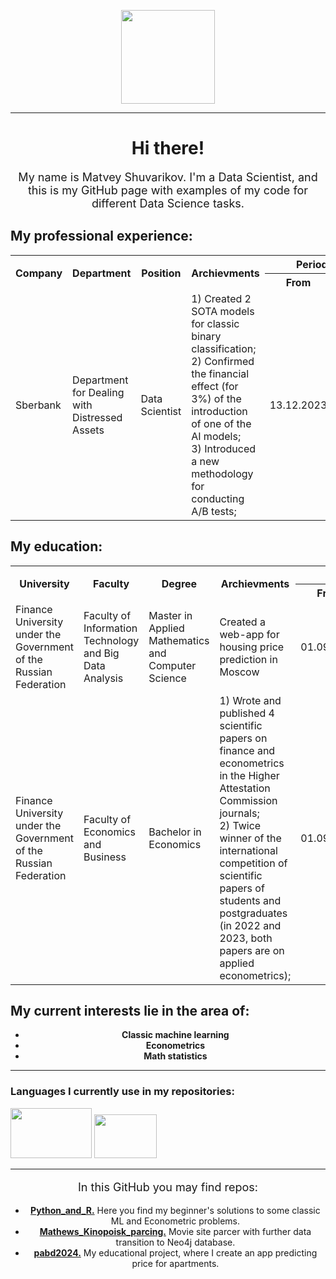 <p></p>
<div id="header" align="center">
<img src="https://functionup.org/wp-content/uploads/2023/02/DataScientist_FeatureImage-1024x683-1.png" width="150"/>
</div>
<p></p>
<hr/>
<h1 style="text-align: center">Hi there!</h1>
<p style="font-size: 18px; text-align: center">My name is Matvey Shuvarikov. I'm a Data Scientist, and this is my GitHub page with examples of my code for different Data Science tasks.</a> 
<h2>My professional experience:</h2>
<table>
<tr>
  <th rowspan="2">Company</th>
  <th rowspan="2">Department</th>
  <th rowspan="2">Position</th>
  <th rowspan="2">Archievments</th>
  <th colspan="2">Period</th>
</tr> 
<tr> 
 <th>From</th>
 <th>To</th>
</tr> 
<tr>
  <td>Sberbank</td>
  <td>Department for Dealing with Distressed Assets</td>
  <td>Data Scientist</td>
  <td>1) Created 2 SOTA models for classic binary classification;<br>
2) Confirmed the financial effect (for 3%) of the introduction of one of the AI models;<br>
3) Introduced a new methodology for conducting A/B tests;</td>
  <td>13.12.2023</td>
  <td>n.d.</td>
</tr> 
</table>
<h2>My education:</h2>
<table>
<tr>
  <th rowspan="2">University</th>
  <th rowspan="2">Faculty</th>
  <th rowspan="2">Degree</th>
  <th rowspan="2">Archievments</th>
  <th colspan="2">Period</th>
</tr> 
<tr> 
 <th>From</th>
 <th>To</th>
</tr> 
<tr>
  <td>Finance University under the Government of the Russian Federation</td>
  <td>Faculty of Information Technology and Big Data Analysis</td>
  <td>Master in Applied Mathematics and Computer Science</td>
  <td>Created a web-app for housing price prediction in Moscow <br></td>
  <td>01.09.2023</td>
  <td>n.d.</td>
</tr> 
<tr>
  <td>Finance University under the Government of the Russian Federation</td>
  <td>Faculty of Economics and Business</td>
  <td>Bachelor in Economics</td>
  <td>1) Wrote and published 4 scientific papers on finance and econometrics in the Higher Attestation Commission journals;<br>
2) Twice winner of the international competition of scientific papers of students and postgraduates (in 2022 and 2023, both papers are on applied econometrics); <br></td>
  <td>01.09.2019</td>
  <td>31.08.2023</td>
</tr> 
</table>
</ul>
<h2>My current interests lie in the area of:</h2>
<ul style="list-style-type: disc; text-align: center;">
    <li><strong> Classic machine learning</a></strong>
    <li><strong>Econometrics</a></strong>
    <li><strong>Math statistics</a></strong>
</ul>
</p>
<hr/>
<h3>Languages I currently use in my repositories:</h3>
<div class="image-container">
    <img src="https://lamcdn.net/lookatme.ru/post-og_image/PZWCGcd7HqaHizrqp_pg5A.jpg" width="130" height="80"/>
    <img src="https://upload.wikimedia.org/wikipedia/commons/thumb/1/1b/R_logo.svg/1024px-R_logo.svg.png" width="100" height="70"/>
</div>
<hr/>
<p style="font-size: 18px; text-align: center">In this GitHub you may find repos:</p>
<ul style="list-style-type: disc; text-align: center;">
    <li><strong><a href="https://github.com/MathewShuvarikov/Python_and_R">Python_and_R.</a></strong> Here you find my beginner's solutions to some classic ML and Econometric problems.</li>
    <li><strong><a href="https://github.com/MathewShuvarikov/Mathews_Kinopoisk_parcing">Mathews_Kinopoisk_parcing.</a></strong> Movie site parcer with further data transition to Neo4j database.</li>
    <li><strong><a href="https://github.com/MathewShuvarikov/pabd24">pabd2024.</a></strong> My educational project, where I create an app predicting price for apartments.</li>
</ul>
